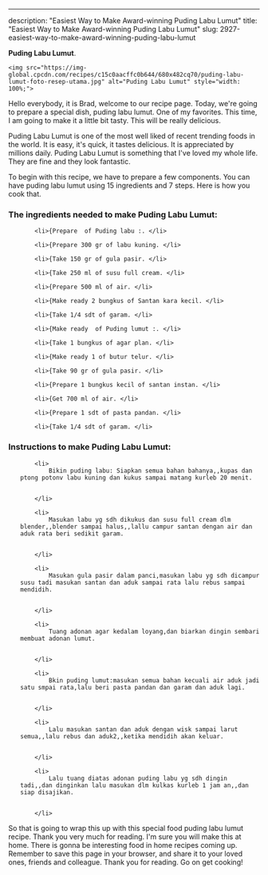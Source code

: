 ---
description: "Easiest Way to Make Award-winning Puding Labu Lumut"
title: "Easiest Way to Make Award-winning Puding Labu Lumut"
slug: 2927-easiest-way-to-make-award-winning-puding-labu-lumut

<p>
	<strong>Puding Labu Lumut</strong>. 
	
</p>
<p>
	
	<img src="https://img-global.cpcdn.com/recipes/c15c0aacffc0b644/680x482cq70/puding-labu-lumut-foto-resep-utama.jpg" alt="Puding Labu Lumut" style="width: 100%;">
	
	
</p>
<p>
	Hello everybody, it is Brad, welcome to our recipe page. Today, we're going to prepare a special dish, puding labu lumut. One of my favorites. This time, I am going to make it a little bit tasty. This will be really delicious.
</p>
	
<p>
	
</p>
<p>
	Puding Labu Lumut is one of the most well liked of recent trending foods in the world. It is easy, it's quick, it tastes delicious. It is appreciated by millions daily. Puding Labu Lumut is something that I've loved my whole life. They are fine and they look fantastic.
</p>

<p>
To begin with this recipe, we have to prepare a few components. You can have puding labu lumut using 15 ingredients and 7 steps. Here is how you cook that.
</p>

<h3>The ingredients needed to make Puding Labu Lumut:</h3>

<ol>
	
		<li>{Prepare  of Puding labu :. </li>
	
		<li>{Prepare 300 gr of labu kuning. </li>
	
		<li>{Take 150 gr of gula pasir. </li>
	
		<li>{Take 250 ml of susu full cream. </li>
	
		<li>{Prepare 500 ml of air. </li>
	
		<li>{Make ready 2 bungkus of Santan kara kecil. </li>
	
		<li>{Take 1/4 sdt of garam. </li>
	
		<li>{Make ready  of Puding lumut :. </li>
	
		<li>{Take 1 bungkus of agar plan. </li>
	
		<li>{Make ready 1 of butur telur. </li>
	
		<li>{Take 90 gr of gula pasir. </li>
	
		<li>{Prepare 1 bungkus kecil of santan instan. </li>
	
		<li>{Get 700 ml of air. </li>
	
		<li>{Prepare 1 sdt of pasta pandan. </li>
	
		<li>{Take 1/4 sdt of garam. </li>
	
</ol>
<p>
	
</p>

<h3>Instructions to make Puding Labu Lumut:</h3>

<ol>
	
		<li>
			Bikin puding labu: Siapkan semua bahan bahanya,,kupas dan ptong potonv labu kuning dan kukus sampai matang kurleb 20 menit.
			
			
		</li>
	
		<li>
			Masukan labu yg sdh dikukus dan susu full cream dlm blender,,blender sampai halus,,lallu campur santan dengan air dan aduk rata beri sedikit garam.
			
			
		</li>
	
		<li>
			Masukan gula pasir dalam panci,masukan labu yg sdh dicampur susu tadi masukan santan dan aduk sampai rata lalu rebus sampai mendidih.
			
			
		</li>
	
		<li>
			Tuang adonan agar kedalam loyang,dan biarkan dingin sembari membuat adonan lumut.
			
			
		</li>
	
		<li>
			Bkin puding lumut:masukan semua bahan kecuali air aduk jadi satu smpai rata,lalu beri pasta pandan dan garam dan aduk lagi.
			
			
		</li>
	
		<li>
			Lalu masukan santan dan aduk dengan wisk sampai larut semua,,lalu rebus dan aduk2,,ketika mendidih akan keluar.
			
			
		</li>
	
		<li>
			Lalu tuang diatas adonan puding labu yg sdh dingin tadi,,dan dinginkan lalu masukan dlm kulkas kurleb 1 jam an,,dan siap disajikan.
			
			
		</li>
	
</ol>

<p>
	
</p>

<p>
	So that is going to wrap this up with this special food puding labu lumut recipe. Thank you very much for reading. I'm sure you will make this at home. There is gonna be interesting food in home recipes coming up. Remember to save this page in your browser, and share it to your loved ones, friends and colleague. Thank you for reading. Go on get cooking!
</p>
